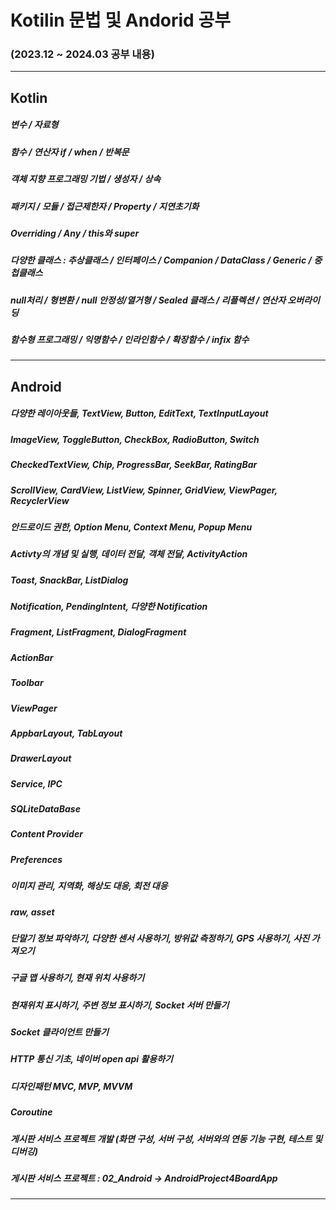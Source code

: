 # Kotilin 문법 및 Andorid 공부
### (2023.12 ~ 2024.03 공부 내용)
<hr/>

## Kotlin
##### 변수 / 자료형
##### 함수 / 연산자 if / when / 반복문
##### 객체 지향 프로그래밍 기법 / 생성자 / 상속
##### 패키지 / 모듈 / 접근제한자 / Property / 지연초기화
##### Overriding / Any / this와 super
##### 다양한 클래스 : 추상클래스 / 인터페이스 / Companion / DataClass / Generic / 중첩클래스
##### null처리 / 형변환 / null 안정성/열거형 / Sealed 클래스 / 리플렉션 / 연산자 오버라이딩
##### 함수형 프로그래밍 / 익명함수 / 인라인함수 / 확장함수 / infix 함수

<hr/>

## Android
##### 다양한 레이아웃들, TextView, Button, EditText, TextInputLayout
##### ImageView, ToggleButton, CheckBox, RadioButton, Switch
##### CheckedTextView, Chip, ProgressBar, SeekBar, RatingBar
##### ScrollView, CardView, ListView, Spinner, GridView, ViewPager, RecyclerView
##### 안드로이드 권한, Option Menu, Context Menu, Popup Menu
##### Activty의 개념 및 실행, 데이터 전달, 객체 전달, ActivityAction
##### Toast, SnackBar, ListDialog
##### Notification, PendingIntent, 다양한 Notification
##### Fragment, ListFragment, DialogFragment
##### ActionBar
##### Toolbar
##### ViewPager
##### AppbarLayout, TabLayout
##### DrawerLayout
##### Service, IPC
##### SQLiteDataBase
##### Content Provider
##### Preferences
##### 이미지 관리, 지역화, 해상도 대응, 회전 대응
##### raw, asset
##### 단말기 정보 파악하기, 다양한 센서 사용하기, 방위값 측정하기, GPS 사용하기, 사진 가져오기
##### 구글 맵 사용하기, 현재 위치 사용하기
##### 현재위치 표시하기, 주변 정보 표시하기, Socket 서버 만들기
##### Socket 클라이언트 만들기
##### HTTP 통신 기초, 네이버 open api 활용하기
##### 디자인패턴 MVC, MVP, MVVM
##### Coroutine
##### 게시판 서비스 프로젝트 개발 (화면 구성, 서버 구성, 서버와의 연동 기능 구현, 테스트 및 디버깅)
##### 게시판 서비스 프로젝트 : 02_Android → AndroidProject4BoardApp

<hr/>
